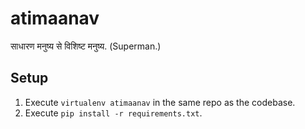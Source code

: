 # atimaanav
साधारण मनुष्य से विशिष्ट मनुष्य. (Superman.)

## Setup
1. Execute ```virtualenv atimaanav``` in the same repo as the codebase.
2. Execute ```pip install -r requirements.txt```.